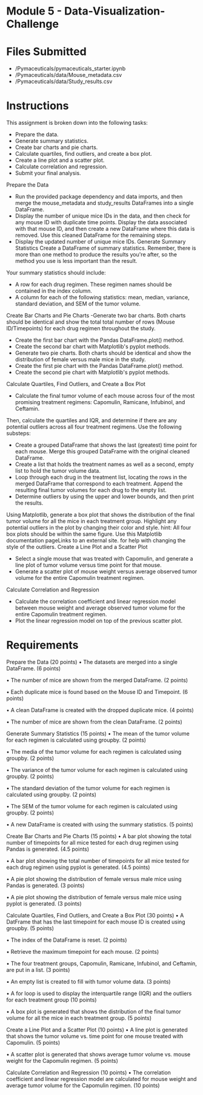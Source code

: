 # Module 5 - Data-Visualization-Challenge

# Files Submitted
- /Pymaceuticals/pymaceuticals_starter.ipynb
- /Pymaceuticals/data/Mouse_metadata.csv
- /Pymaceuticals/data/Study_results.csv

# Instructions
This assignment is broken down into the following tasks:
-	Prepare the data.
-	Generate summary statistics.
-	Create bar charts and pie charts.
-	Calculate quartiles, find outliers, and create a box plot.
-	Create a line plot and a scatter plot.
-	Calculate correlation and regression.
-	Submit your final analysis.

Prepare the Data
-	Run the provided package dependency and data imports, and then merge the mouse_metadata and study_results DataFrames into a single DataFrame.
-	Display the number of unique mice IDs in the data, and then check for any mouse ID with duplicate time points. Display the data associated with that mouse ID, and then create a new DataFrame where this data is removed. Use this cleaned DataFrame for the remaining steps.
-	Display the updated number of unique mice IDs.
Generate Summary Statistics
Create a DataFrame of summary statistics. Remember, there is more than one method to produce the results you're after, so the method you use is less important than the result.

Your summary statistics should include:
-	A row for each drug regimen. These regimen names should be contained in the index column.
-	A column for each of the following statistics: mean, median, variance, standard deviation, and SEM of the tumor volume.

Create Bar Charts and Pie Charts
-Generate two bar charts. Both charts should be identical and show the total total number of rows (Mouse ID/Timepoints) for each drug regimen throughout the study.
- Create the first bar chart with the Pandas DataFrame.plot() method.
-	Create the second bar chart with Matplotlib's pyplot methods.
- Generate two pie charts. Both charts should be identical and show the distribution of female versus male mice in the study.
-	Create the first pie chart with the Pandas DataFrame.plot() method.
-	Create the second pie chart with Matplotlib's pyplot methods.

Calculate Quartiles, Find Outliers, and Create a Box Plot
-	Calculate the final tumor volume of each mouse across four of the most promising treatment regimens: Capomulin, Ramicane, Infubinol, and Ceftamin. 

Then, calculate the quartiles and IQR, and determine if there are any potential outliers across all four treatment regimens. Use the following substeps:
-	Create a grouped DataFrame that shows the last (greatest) time point for each mouse. Merge this grouped DataFrame with the original cleaned DataFrame.
-	Create a list that holds the treatment names as well as a second, empty list to hold the tumor volume data.
-	Loop through each drug in the treatment list, locating the rows in the merged DataFrame that correspond to each treatment. Append the resulting final tumor volumes for each drug to the empty list.
-	Determine outliers by using the upper and lower bounds, and then print the results.

Using Matplotlib, generate a box plot that shows the distribution of the final tumor volume for all the mice in each treatment group. Highlight any potential outliers in the plot by changing their color and style.
hint: All four box plots should be within the same figure. Use this Matplotlib documentation pageLinks to an external site. for help with changing the style of the outliers.
Create a Line Plot and a Scatter Plot
- Select a single mouse that was treated with Capomulin, and generate a line plot of tumor volume versus time point for that mouse.
- Generate a scatter plot of mouse weight versus average observed tumor volume for the entire Capomulin treatment regimen.

Calculate Correlation and Regression
-	Calculate the correlation coefficient and linear regression model between mouse weight and average observed tumor volume for the entire Capomulin treatment regimen.
-	Plot the linear regression model on top of the previous scatter plot.

# Requirements
Prepare the Data (20 points)
•	The datasets are merged into a single DataFrame. (6 points)

•	The number of mice are shown from the merged DataFrame. (2 points)

•	Each duplicate mice is found based on the Mouse ID and Timepoint. (6 points)

•	A clean DataFrame is created with the dropped duplicate mice. (4 points)

•	The number of mice are shown from the clean DataFrame. (2 points)

Generate Summary Statistics (15 points)
•	The mean of the tumor volume for each regimen is calculated using groupby. (2 points)

•	The media of the tumor volume for each regimen is calculated using groupby. (2 points)

•	The variance of the tumor volume for each regimen is calculated using groupby. (2 points)

•	The standard deviation of the tumor volume for each regimen is calculated using groupby. (2 points)

•	The SEM of the tumor volume for each regimen is calculated using groupby. (2 points)

•	A new DataFrame is created with using the summary statistics. (5 points)

Create Bar Charts and Pie Charts (15 points)
•	A bar plot showing the total number of timepoints for all mice tested for each drug regimen using Pandas is generated. (4.5 points)

•	A bar plot showing the total number of timepoints for all mice tested for each drug regimen using pyplot is generated. (4.5 points)

•	A pie plot showing the distribution of female versus male mice using Pandas is generated. (3 points)

•	A pie plot showing the distribution of female versus male mice using pyplot is generated. (3 points)

Calculate Quartiles, Find Outliers, and Create a Box Plot (30 points)
•	A DatFrame that has the last timepoint for each mouse ID is created using groupby. (5 points)

•	The index of the DataFrame is reset. (2 points)

•	Retrieve the maximum timepoint for each mouse. (2 points)

•	The four treatment groups, Capomulin, Ramicane, Infubinol, and Ceftamin, are put in a list. (3 points)

•	An empty list is created to fill with tumor volume data. (3 points)

•	A for loop is used to display the interquartile range (IQR) and the outliers for each treatment group (10 points)

•	A box plot is generated that shows the distribution of the final tumor volume for all the mice in each treatment group. (5 points)

Create a Line Plot and a Scatter Plot (10 points)
•	A line plot is generated that shows the tumor volume vs. time point for one mouse treated with Capomulin. (5 points)

•	A scatter plot is generated that shows average tumor volume vs. mouse weight for the Capomulin regimen. (5 points)

Calculate Correlation and Regression (10 points)
•	The correlation coefficient and linear regression model are calculated for mouse weight and average tumor volume for the Capomulin regimen. (10 points)

